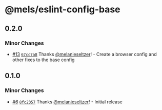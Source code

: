 # @mels/eslint-config-base

## 0.2.0

### Minor Changes

- [#13](https://github.com/melanieseltzer/toolkit/pull/13) [`67cc7a8`](https://github.com/melanieseltzer/toolkit/commit/67cc7a89ae0eb7c566ab3fa09b5b5cfc1c9a6f52) Thanks [@melanieseltzer](https://github.com/melanieseltzer)! - Create a browser config and other fixes to the base config

## 0.1.0

### Minor Changes

- [#6](https://github.com/melanieseltzer/toolkit/pull/6) [`8fc2357`](https://github.com/melanieseltzer/toolkit/commit/8fc23577214fc39fc81f28e8accf8a31a9632611) Thanks [@melanieseltzer](https://github.com/melanieseltzer)! - Initial release
